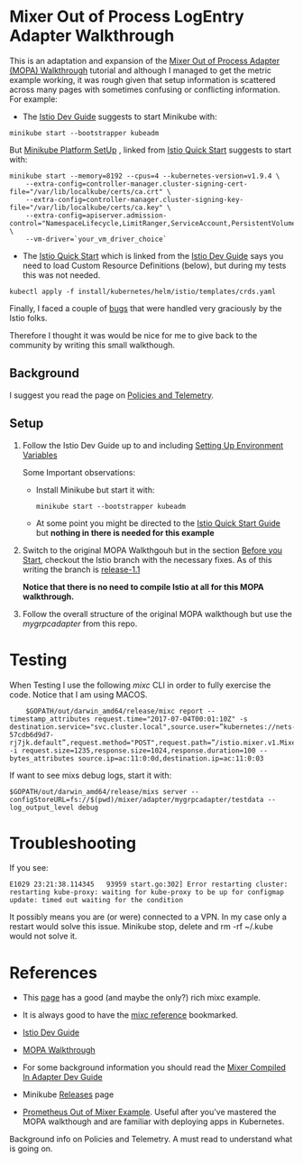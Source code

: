 # Mixer Out of Process LogEntry Adapter Walkthrough

This is an adaptation and expansion of the [Mixer Out of Process Adapter (MOPA) Walkthrough](https://github.com/istio/istio/wiki/Mixer-Out-of-Process-Adapter-Walkthrough) tutorial and although I managed to get the metric example working, it was rough given that setup information is scattered across many pages with sometimes confusing or conflicting information. For example:

* The [Istio Dev Guide](https://github.com/istio/istio/wiki/Dev-Guide) suggests to start Minikube with:

```
minikube start --bootstrapper kubeadm
```

But [Minikube Platform SetUp](https://istio.io/docs/setup/kubernetes/platform-setup/minikube/) , linked from [Istio Quick Start](https://istio.io/docs/setup/kubernetes/quick-start/) suggests to start with:
```
minikube start --memory=8192 --cpus=4 --kubernetes-version=v1.9.4 \
    --extra-config=controller-manager.cluster-signing-cert-file="/var/lib/localkube/certs/ca.crt" \
    --extra-config=controller-manager.cluster-signing-key-file="/var/lib/localkube/certs/ca.key" \
    --extra-config=apiserver.admission-control="NamespaceLifecycle,LimitRanger,ServiceAccount,PersistentVolumeLabel,DefaultStorageClass,DefaultTolerationSeconds,MutatingAdmissionWebhook,ValidatingAdmissionWebhook,ResourceQuota" \
    --vm-driver=`your_vm_driver_choice`
```
* The [Istio Quick Start](https://istio.io/docs/setup/kubernetes/quick-start/) which is linked from the [Istio Dev Guide](https://github.com/istio/istio/wiki/Dev-Guide) says you need to load Custom Resource Definitions (below), but during my tests this was not needed.

```
kubectl apply -f install/kubernetes/helm/istio/templates/crds.yaml
```
Finally, I faced a couple of [bugs](https://github.com/istio/istio/issues/9459) that were handled very graciously by the Istio folks.

Therefore I thought it was would be nice for me to give back to the community by writing this small walkthough.

## Background

I suggest you read the page on [Policies and Telemetry](https://istio.io/docs/concepts/policies-and-telemetry/).

## Setup

1. Follow the Istio Dev Guide up to and including [Setting Up Environment Variables](https://github.com/istio/istio/wiki/Dev-Guide#setting-up-environment-variables)

    Some Important observations:

    * Install Minikube but start it with:

        ```
        minikube start --bootstrapper kubeadm
        ```

    * At some point you might be directed to the [Istio Quick Start Guide](https://istio.io/docs/setup/kubernetes/quick-start/)  but **nothing in there is needed for this example**

2. Switch to the original MOPA Walkthgouh but in the section [Before you Start](https://github.com/istio/istio/wiki/Mixer-Out-of-Process-Adapter-Walkthrough#before-you-start), checkout the Istio branch with the necessary fixes. As of this writing the branch is [release-1.1](https://github.com/istio/istio/tree/release-1.1)

    **Notice that there is no need to compile Istio at all for this MOPA walkthrough.**

3. Follow the overall structure of the original MOPA walkthough but use the _mygrpcadapter_ from this repo.

# Testing

When Testing I use the following _mixc_ CLI in order to fully exercise the code. Notice that I am using MACOS.
```
    $GOPATH/out/darwin_amd64/release/mixc report --timestamp_attributes request.time="2017-07-04T00:01:10Z" -s destination.service="svc.cluster.local",source.user=”kubernetes://nets-57cdb6d9d7-rj7jk.default”,request.method="POST",request.path=”/istio.mixer.v1.Mixer/Check”,request.scheme="https" -i request.size=1235,response.size=1024,response.duration=100 --bytes_attributes source.ip=ac:11:0:0d,destination.ip=ac:11:0:03
```

If want to see mixs debug logs, start it with:

```
$GOPATH/out/darwin_amd64/release/mixs server --configStoreURL=fs://$(pwd)/mixer/adapter/mygrpcadapter/testdata --log_output_level debug
```

# Troubleshooting

If you see:

```
E1029 23:21:38.114345   93959 start.go:302] Error restarting cluster:  restarting kube-proxy: waiting for kube-proxy to be up for configmap update: timed out waiting for the condition
```
It possibly means you are (or were) connected to a VPN. In my case only a restart would solve this issue. Minikube stop, delete and rm -rf ~/.kube would not solve it.

# References

 * This [page](https://github.com/istio/istio/wiki/Mixer-Running-a-Local-Instance) has a good (and maybe the only?) rich mixc example.

 * It is always good to have the [mixc reference](https://istio.io/docs/reference/commands/mixc/) bookmarked.

 * [Istio Dev Guide](https://github.com/istio/istio/wiki/Dev-Guide)

 * [MOPA Walkthrough](https://github.com/istio/istio/wiki/Mixer-Out-of-Process-Adapter-Walkthrough)

 * For some background information you should read the [Mixer Compiled In Adapter Dev Guide](https://github.com/istio/istio/wiki/Mixer-Compiled-In-Adapter-Dev-Guide)

 * Minikube [Releases](https://github.com/kubernetes/minikube/releases) page

 * [Prometheus Out of Mixer Example](https://github.com/istio/istio/tree/master/mixer/test/prometheus). Useful after you've mastered the MOPA walkthough and are familiar with deploying apps in Kubernetes.

 Background info on Policies and Telemetry. A must read to understand what is going on.















